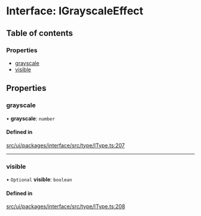# Interface: IGrayscaleEffect

## Table of contents

### Properties

- [grayscale](IGrayscaleEffect.md#grayscale)
- [visible](IGrayscaleEffect.md#visible)

## Properties

### grayscale

• **grayscale**: `number`

#### Defined in

[src/ui/packages/interface/src/type/IType.ts:207](https://github.com/leaferjs/leafer-ui/blob/6982d3e91dfd04600b4cf106a9b22f4502e5d32b/packages/interface/src/type/IType.ts#L207)

___

### visible

• `Optional` **visible**: `boolean`

#### Defined in

[src/ui/packages/interface/src/type/IType.ts:208](https://github.com/leaferjs/leafer-ui/blob/6982d3e91dfd04600b4cf106a9b22f4502e5d32b/packages/interface/src/type/IType.ts#L208)
